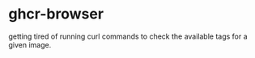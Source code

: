 # ghcr-browser
getting tired of running curl commands to check the available tags for a given image.
